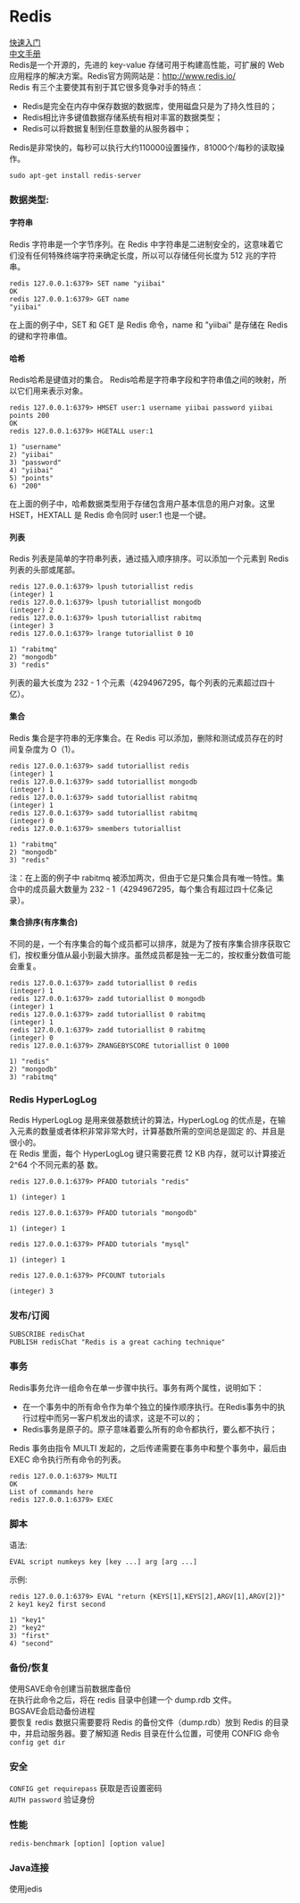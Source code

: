 # Redis

[快速入门](http://www.yiibai.com/redis/redis_quick_guide.html)  
[中文手册](https://wizardforcel.gitbooks.io/redis-doc/content/doc/1.html)  
Redis是一个开源的，先进的 key-value 存储可用于构建高性能，可扩展的 Web 应用程序的解决方案。Redis官方网网站是：http://www.redis.io/  
Redis 有三个主要使其有别于其它很多竞争对手的特点：  
* Redis是完全在内存中保存数据的数据库，使用磁盘只是为了持久性目的； 
* Redis相比许多键值数据存储系统有相对丰富的数据类型； 
* Redis可以将数据复制到任意数量的从服务器中；  

Redis是非常快的，每秒可以执行大约110000设置操作，81000个/每秒的读取操作。  
```
sudo apt-get install redis-server
```
### 数据类型:
#### 字符串
Redis 字符串是一个字节序列。在 Redis 中字符串是二进制安全的，这意味着它们没有任何特殊终端字符来确定长度，所以可以存储任何长度为 512 兆的字符串。   
```
redis 127.0.0.1:6379> SET name "yiibai"
OK
redis 127.0.0.1:6379> GET name
"yiibai"
```
在上面的例子中，SET 和 GET 是 Redis 命令，name 和 "yiibai" 是存储在 Redis 的键和字符串值。 
#### 哈希
Redis哈希是键值对的集合。 Redis哈希是字符串字段和字符串值之间的映射，所以它们用来表示对象。   
```
redis 127.0.0.1:6379> HMSET user:1 username yiibai password yiibai points 200
OK
redis 127.0.0.1:6379> HGETALL user:1
 
1) "username"
2) "yiibai"
3) "password"
4) "yiibai"
5) "points"
6) "200"
```
在上面的例子中，哈希数据类型用于存储包含用户基本信息的用户对象。这里 HSET，HEXTALL 是 Redis 命令同时 user:1 也是一个键。   
#### 列表
Redis 列表是简单的字符串列表，通过插入顺序排序。可以添加一个元素到 Redis 列表的头部或尾部。  
```
redis 127.0.0.1:6379> lpush tutoriallist redis
(integer) 1
redis 127.0.0.1:6379> lpush tutoriallist mongodb
(integer) 2
redis 127.0.0.1:6379> lpush tutoriallist rabitmq
(integer) 3
redis 127.0.0.1:6379> lrange tutoriallist 0 10
 
1) "rabitmq"
2) "mongodb"
3) "redis"
```
列表的最大长度为  232 - 1 个元素（4294967295，每个列表的元素超过四十亿）。   
#### 集合
Redis 集合是字符串的无序集合。在 Redis 可以添加，删除和测试成员存在的时间复杂度为 O（1）。  
```
redis 127.0.0.1:6379> sadd tutoriallist redis
(integer) 1
redis 127.0.0.1:6379> sadd tutoriallist mongodb
(integer) 1
redis 127.0.0.1:6379> sadd tutoriallist rabitmq
(integer) 1
redis 127.0.0.1:6379> sadd tutoriallist rabitmq
(integer) 0
redis 127.0.0.1:6379> smembers tutoriallist
 
1) "rabitmq"
2) "mongodb"
3) "redis"
```
注：在上面的例子中 rabitmq 被添加两次，但由于它是只集合具有唯一特性。集合中的成员最大数量为 232 - 1（4294967295，每个集合有超过四十亿条记录）。   
#### 集合排序(有序集合)
不同的是，一个有序集合的每个成员都可以排序，就是为了按有序集合排序获取它们，按权重分值从最小到最大排序。虽然成员都是独一无二的，按权重分数值可能会重复。   
```
redis 127.0.0.1:6379> zadd tutoriallist 0 redis
(integer) 1
redis 127.0.0.1:6379> zadd tutoriallist 0 mongodb
(integer) 1
redis 127.0.0.1:6379> zadd tutoriallist 0 rabitmq
(integer) 1
redis 127.0.0.1:6379> zadd tutoriallist 0 rabitmq
(integer) 0
redis 127.0.0.1:6379> ZRANGEBYSCORE tutoriallist 0 1000
 
1) "redis"
2) "mongodb"
3) "rabitmq"
```
### Redis HyperLogLog
Redis HyperLogLog 是用来做基数统计的算法，HyperLogLog 的优点是，在输入元素的数量或者体积非常非常大时，计算基数所需的空间总是固定 的、并且是很小的。  
在 Redis 里面，每个 HyperLogLog 键只需要花费 12 KB 内存，就可以计算接近 2^64 个不同元素的基 数。  
```
redis 127.0.0.1:6379> PFADD tutorials "redis"
 
1) (integer) 1
 
redis 127.0.0.1:6379> PFADD tutorials "mongodb"
 
1) (integer) 1
 
redis 127.0.0.1:6379> PFADD tutorials "mysql"
 
1) (integer) 1
 
redis 127.0.0.1:6379> PFCOUNT tutorials
 
(integer) 3
```
### 发布/订阅
`SUBSCRIBE redisChat`   
`PUBLISH redisChat "Redis is a great caching technique"`   
### 事务
Redis事务允许一组命令在单一步骤中执行。事务有两个属性，说明如下：   
* 在一个事务中的所有命令作为单个独立的操作顺序执行。在Redis事务中的执行过程中而另一客户机发出的请求，这是不可以的；
* Redis事务是原子的。原子意味着要么所有的命令都执行，要么都不执行；   

Redis 事务由指令 MULTI 发起的，之后传递需要在事务中和整个事务中，最后由 EXEC 命令执行所有命令的列表。   
```
redis 127.0.0.1:6379> MULTI
OK
List of commands here
redis 127.0.0.1:6379> EXEC
```
### 脚本
语法:  
```
EVAL script numkeys key [key ...] arg [arg ...]
```
示例:  
```
redis 127.0.0.1:6379> EVAL "return {KEYS[1],KEYS[2],ARGV[1],ARGV[2]}" 2 key1 key2 first second
 
1) "key1"
2) "key2"
3) "first"
4) "second"
```
### 备份/恢复
使用SAVE命令创建当前数据库备份   
在执行此命令之后，将在 redis 目录中创建一个 dump.rdb 文件。  
BGSAVE会启动备份进程  
要恢复 redis 数据只需要要将 Redis 的备份文件（dump.rdb）放到 Redis 的目录中，并启动服务器。要了解知道 Redis 目录在什么位置，可使用 CONFIG 命令`config get dir`  
### 安全
`CONFIG get requirepass`  获取是否设置密码  
`AUTH password` 验证身份  
### 性能
```
redis-benchmark [option] [option value]
```
### Java连接
使用jedis  
